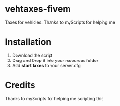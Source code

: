 # vehtaxes-fivem
Taxes for vehicles. Thanks to myScripts for helping me

# Installation
1. Download the script
2. Drag and Drop it into your resources folder
3. Add **start taxes** to your server.cfg

# Credits
Thanks to myScripts for helping me scripting this
